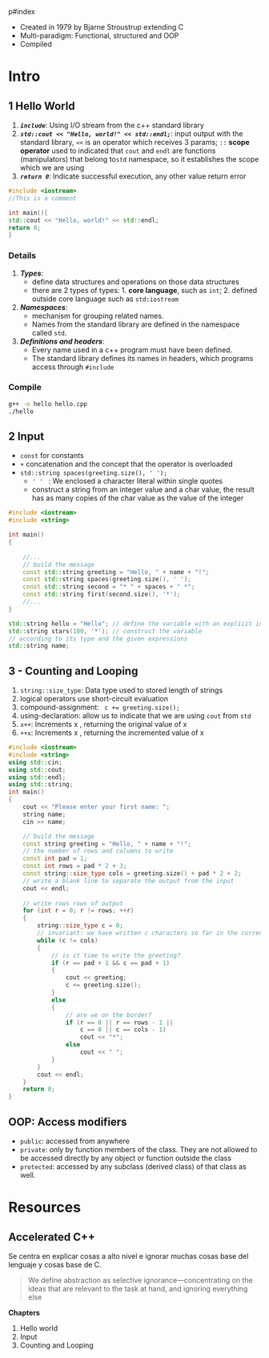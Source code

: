 p#index
+ Created in 1979 by Bjarne Stroustrup extending C
+ Multi-paradigm: Functional, structured and OOP
+ Compiled

# Intro
## 1 Hello World
1. ***`include`***: Using I/O stream from the c++ standard library
2. ***`std::cout << "Hello, world!" << std::endl;`***:  input output with the standard library, `<<`  is an operator which receives 3 params; `::` **scope operator** used to indicated that `cout` and `endl` are functions (manipulators) that belong to`std` namespace, so it establishes the scope which we are using 
4. ***`return 0`***: Indicate successful execution, any other value return error

```c++
#include <iostream>
//This is a comment

int main(){
std::cout << "Hello, world!" << std::endl;
return 0;
}
```

### Details
1. ***Types***: 
	+ define data structures and operations on those data structures
	+ there are 2 types of types: 1. **core language**, such as `int`; 2. defined outside core language such as `std:iostream`
1. ***Namespaces***: 
	+ mechanism for grouping related names.
	+ Names from the standard library are defined in the namespace called `std`.
1. ***Definitions and headers***:
	+ Every name used in a c++ program must have been defined. 
	+ The standard library defines its names in headers, which programs access through `#include`
### Compile
```sh
g++ -o hello hello.cpp
./hello
```

## 2 Input
+ `const` for constants
+ `+` concatenation and the concept that the operator is overloaded
+ `std::string spaces(greeting.size(), ' ');`
	+ `' ' ` : We enclosed a character literal within single quotes
	+ construct a string from an integer value and a char value, the result has as many copies of the char value as the value of the integer
```c++
#include <iostream>
#include <string>

int main()
{
   
	//...
    // build the message
    const std::string greeting = "Hello, " + name + "!";
    const std::string spaces(greeting.size(), ' ');
    const std::string second = "* " + spaces + " *";
    const std::string first(second.size(), '*');
	//...
}
```


```c++
std::string hello = "Hello"; // define the variable with an explicit initial value
std::string stars(100, '*'); // construct the variable
// according to its type and the given expressions
std::string name; 
```

## 3 - Counting and Looping
1. `string::size_type`: Data type used to stored length of strings
2. logical operators use short-circuit evaluation
3. compound-assignment: ` c += greeting.size();`
4. using-declaration: allow us to indicate that we are using `cout` from `std`
5. `x++`: Increments x , returning the original value of x
6. `++x`: Increments x , returning the incremented value of x
```c++
#include <iostream>
#include <string>
using std::cin;
using std::cout;
using std::endl;
using std::string;
int main()
{
    cout << "Please enter your first name: ";
    string name;
    cin >> name;

    // build the message
    const string greeting = "Hello, " + name + "!";
    // the number of rows and columns to write
    const int pad = 1;
    const int rows = pad * 2 + 3;
    const string::size_type cols = greeting.size() + pad * 2 + 2;
    // write a blank line to separate the output from the input
    cout << endl;
    
    // write rows rows of output
    for (int r = 0; r != rows; ++r)
    {
        string::size_type c = 0;
        // invariant: we have written c characters so far in the current row
        while (c != cols)
        {
            // is it time to write the greeting?
            if (r == pad + 1 && c == pad + 1)
            {
                cout << greeting;
                c += greeting.size();
            }
            else
            {
                // are we on the border?
                if (r == 0 || r == rows - 1 ||
                    c == 0 || c == cols - 1)
                    cout << "*";
                else
                    cout << " ";
            }
        }
        cout << endl;
    }
    return 0;
}
```


## OOP: Access modifiers
+ `public`: accessed from anywhere
+ `private`: only by function members of the class. They are not allowed to be accessed directly by any object or function outside the class
+ `protected`: accessed by any subclass (derived class) of that class as well. 
# Resources
## Accelerated C++
Se centra en explicar cosas a alto nivel e ignorar muchas cosas base del lenguaje y cosas base de C.

> We define abstraction as selective ignorance—concentrating on the ideas that are relevant to the task at hand, and ignoring everything else

**Chapters**
1. Hello world
2. Input
3. Counting and Looping
